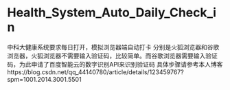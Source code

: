 # Health_System_Auto_Daily_Check_in
中科大健康系统要求每日打开，模拟浏览器端自动打卡
分别是火狐浏览器和谷歌浏览器，火狐浏览器不需要输入验证码，比较简单。而谷歌浏览器需要输入验证码，为此申请了百度智能云的数字识别API来识别验证码
具体步骤请参考本人博客https://blog.csdn.net/qq_44140780/article/details/123459767?spm=1001.2014.3001.5501
